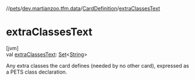 //[pets](../../../index.md)/[dev.martianzoo.tfm.data](../index.md)/[CardDefinition](index.md)/[extraClassesText](extra-classes-text.md)

# extraClassesText

[jvm]\
val [extraClassesText](extra-classes-text.md): [Set](https://kotlinlang.org/api/latest/jvm/stdlib/kotlin.collections/-set/index.html)&lt;[String](https://kotlinlang.org/api/latest/jvm/stdlib/kotlin/-string/index.html)&gt;

Any extra classes the card defines (needed by no other card), expressed as a PETS class declaration.
